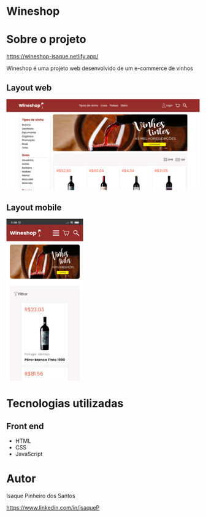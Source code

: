 # Wineshop

# Sobre o projeto

https://wineshop-isaque.netlify.app/

Wineshop é uma projeto web desenvolvido de um e-commerce de vinhos


## Layout web
![Web 1](https://github.com/IsaqueP/Wineshop/blob/main/assets/Screenshots/Screenshot%20-%20Web.png)

## Layout mobile
<img src="https://github.com/IsaqueP/Wineshop/blob/main/assets/Screenshots/Screenshot%20-%20Mobile.jpg" width="200">

# Tecnologias utilizadas
## Front end
- HTML
- CSS
- JavaScript


# Autor

Isaque Pinheiro dos Santos

https://www.linkedin.com/in/isaqueP


